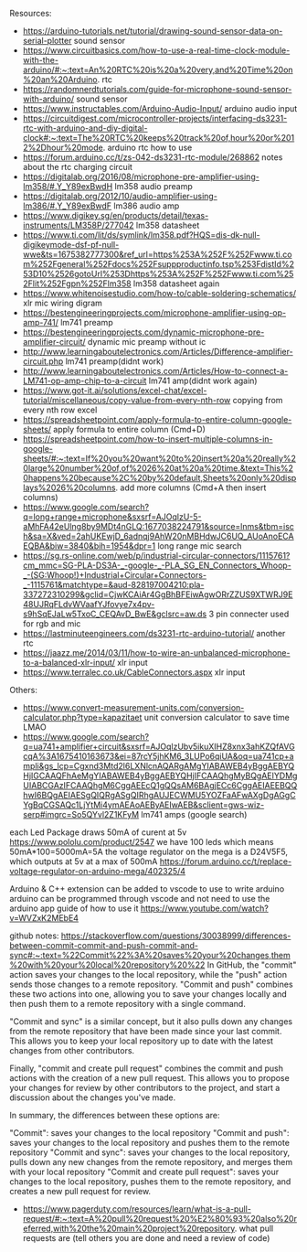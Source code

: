 Resources:
- https://arduino-tutorials.net/tutorial/drawing-sound-sensor-data-on-serial-plotter sound sensor
- https://www.circuitbasics.com/how-to-use-a-real-time-clock-module-with-the-arduino/#:~:text=An%20RTC%20is%20a%20very,and%20Time%20on%20an%20Arduino. rtc
- https://randomnerdtutorials.com/guide-for-microphone-sound-sensor-with-arduino/ sound sensor
- https://www.instructables.com/Arduino-Audio-Input/ arduino audio input
- https://circuitdigest.com/microcontroller-projects/interfacing-ds3231-rtc-with-arduino-and-diy-digital-clock#:~:text=The%20RTC%20keeps%20track%20of,hour%20or%2012%2Dhour%20mode. arduino rtc how to use
- https://forum.arduino.cc/t/zs-042-ds3231-rtc-module/268862 notes about the rtc charging circuit
- https://digitalab.org/2016/08/microphone-pre-amplifier-using-lm358/#.Y_Y89exBwdH lm358 audio preamp
- https://digitalab.org/2012/10/audio-amplifier-using-lm386/#.Y_Y89exBwdF lm386 audio amp
- https://www.digikey.sg/en/products/detail/texas-instruments/LM358P/277042 lm358 datasheet
- https://www.ti.com/lit/ds/symlink/lm358.pdf?HQS=dis-dk-null-digikeymode-dsf-pf-null-wwe&ts=1675382777300&ref_url=https%253A%252F%252Fwww.ti.com%252Fgeneral%252Fdocs%252Fsuppproductinfo.tsp%253FdistId%253D10%2526gotoUrl%253Dhttps%253A%252F%252Fwww.ti.com%252Flit%252Fgpn%252Flm358 lm358 datasheet again
- https://www.whitenoisestudio.com/how-to/cable-soldering-schematics/ xlr mic wiring digram
- https://bestengineeringprojects.com/microphone-amplifier-using-op-amp-741/ lm741 preamp
- https://bestengineeringprojects.com/dynamic-microphone-pre-amplifier-circuit/ dynamic mic preamp without ic
- http://www.learningaboutelectronics.com/Articles/Difference-amplifier-circuit.php lm741 preamp(didnt work)
- http://www.learningaboutelectronics.com/Articles/How-to-connect-a-LM741-op-amp-chip-to-a-circuit lm741 amp(didnt work again)
- https://www.got-it.ai/solutions/excel-chat/excel-tutorial/miscellaneous/copy-value-from-every-nth-row copying from every nth row excel
- https://spreadsheetpoint.com/apply-formula-to-entire-column-google-sheets/ apply formula to entire column (Cmd+D)
- https://spreadsheetpoint.com/how-to-insert-multiple-columns-in-google-sheets/#:~:text=If%20you%20want%20to%20insert%20a%20really%20large%20number%20of,of%2026%20at%20a%20time.&text=This%20happens%20because%2C%20by%20default,Sheets%20only%20displays%2026%20columns. add more columns (Cmd+A then insert columns)
- https://www.google.com/search?q=long+range+microphone&sxsrf=AJOqlzU-5-aMhFA42eUlng8by9MDt4nGLQ:1677038224791&source=lnms&tbm=isch&sa=X&ved=2ahUKEwjD_6adnqj9AhW20nMBHdwJC6UQ_AUoAnoECAEQBA&biw=3840&bih=1954&dpr=1 long range mic search
- https://sg.rs-online.com/web/p/industrial-circular-connectors/1115761?cm_mmc=SG-PLA-DS3A-_-google-_-PLA_SG_EN_Connectors_Whoop-_-(SG:Whoop!)+Industrial+Circular+Connectors-_-1115761&matchtype=&aud-828197004210:pla-337272310299&gclid=CjwKCAiAr4GgBhBFEiwAgwORrZZUS9XTWRJ9E48UJRqFLdvWVaafYJfovye7x4pv-s9hSqEJaLw5TxoC_CEQAvD_BwE&gclsrc=aw.ds 3 pin connecter used for rgb and mic
- https://lastminuteengineers.com/ds3231-rtc-arduino-tutorial/ another rtc 
- https://jaazz.me/2014/03/11/how-to-wire-an-unbalanced-microphone-to-a-balanced-xlr-input/ xlr input
- https://www.terralec.co.uk/CableConnectors.aspx xlr input

Others:
- https://www.convert-measurement-units.com/conversion-calculator.php?type=kapazitaet  unit conversion calculator to save time LMAO
- https://www.google.com/search?q=ua741+amplifier+circuit&sxsrf=AJOqlzUbv5ikuXIHZ8xnx3ahKZQfAVGcqA%3A1675410163673&ei=87rcY5jhKM6_3LUPo6qiUA&oq=ua741cp+ampli&gs_lcp=Cgxnd3Mtd2l6LXNlcnAQARgAMgYIABAWEB4yBggAEBYQHjIGCAAQFhAeMgYIABAWEB4yBggAEBYQHjIFCAAQhgMyBQgAEIYDMgUIABCGAzIFCAAQhgM6CggAEEcQ1gQQsAM6BAgjECc6CggAEIAEEBQQhwI6BQgAEIAESgQIQRgASgQIRhgAUJECWMU5YOZFaAFwAXgDgAGgCYgBqCGSAQc1LjYtMi4ymAEAoAEByAEIwAEB&sclient=gws-wiz-serp#imgrc=So5QYvl2Z1KFyM lm741 amps (google search)


each Led Package draws 50mA of curent at 5v https://www.pololu.com/product/2547
we have 100 leds which means 50mA*100=5000mA=5A
the voltage regulator on the mega is a D24V5F5, which outputs at 5v at a max of 500mA https://forum.arduino.cc/t/replace-voltage-regulator-on-arduino-mega/402325/4 


Arduino & C++ extension can be added to vscode to use to write arduino
arduino can be programmed through vscode and not need to use the arduino app
guide of how to use it https://www.youtube.com/watch?v=WVZxK2MEbE4

github notes: https://stackoverflow.com/questions/30038999/differences-between-commit-commit-and-push-commit-and-sync#:~:text=%22Commit%22%3A%20saves%20your%20changes,them%20with%20your%20local%20repository%20%22 
In GitHub, the "commit" action saves your changes to the local repository, while the "push" action sends those changes to a remote repository. "Commit and push" combines these two actions into one, allowing you to save your changes locally and then push them to a remote repository with a single command.

"Commit and sync" is a similar concept, but it also pulls down any changes from the remote repository that have been made since your last commit. This allows you to keep your local repository up to date with the latest changes from other contributors.

Finally, "commit and create pull request" combines the commit and push actions with the creation of a new pull request. This allows you to propose your changes for review by other contributors to the project, and start a discussion about the changes you've made.

In summary, the differences between these options are:

"Commit": saves your changes to the local repository "Commit and push": saves your changes to the local repository and pushes them to the remote repository "Commit and sync": saves your changes to the local repository, pulls down any new changes from the remote repository, and merges them with your local repository "Commit and create pull request": saves your changes to the local repository, pushes them to the remote repository, and creates a new pull request for review.
- https://www.pagerduty.com/resources/learn/what-is-a-pull-request/#:~:text=A%20pull%20request%20%E2%80%93%20also%20referred,with%20the%20main%20project%20repository. what pull requests are (tell others you are done and need a review of code)